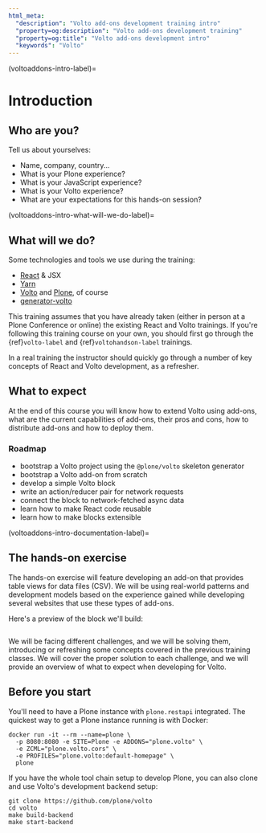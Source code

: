 ```yaml
---
html_meta:
  "description": "Volto add-ons development training intro"
  "property=og:description": "Volto add-ons development training"
  "property=og:title": "Volto add-ons development intro"
  "keywords": "Volto"
---
```


(voltoaddons-intro-label)=

# Introduction

## Who are you?

Tell us about yourselves:

- Name, company, country...
- What is your Plone experience?
- What is your JavaScript experience?
- What is your Volto experience?
- What are your expectations for this hands-on session?

(voltoaddons-intro-what-will-we-do-label)=

## What will we do?

Some technologies and tools we use during the training:

- [React] & JSX
- [Yarn]
- [Volto] and [Plone], of course
- [generator-volto]

This training assumes that you have already taken (either in person at a Plone
Conference or online) the existing React and Volto trainings. If you're
following this training course on your own, you should first go through the
{ref}`volto-label` and {ref}`voltohandson-label` trainings.

In a real training the instructor should quickly go through a number of key
concepts of React and Volto development, as a refresher.

## What to expect

At the end of this course you will know how to extend Volto using add-ons, what
are the current capabilities of add-ons, their pros and cons, how to distribute
add-ons and how to deploy them.

### Roadmap

- bootstrap a Volto project using the `@plone/volto` skeleton generator
- bootstrap a Volto add-on from scratch
- develop a simple Volto block
- write an action/reducer pair for network requests
- connect the block to network-fetched async data
- learn how to make React code reusable
- learn how to make blocks extensible

(voltoaddons-intro-documentation-label)=

## The hands-on exercise

The hands-on exercise will feature developing an add-on that provides table
views for data files (CSV). We will be using real-world patterns and
development models based on the experience gained while developing several
websites that use these types of add-ons.

Here's a preview of the block we'll build:

```{image} _static/final-block.png
```

We will be facing different challenges, and we will be solving them, introducing
or refreshing some concepts covered in the previous training classes.
We will cover the proper solution to each challenge, and we will provide an
overview of what to expect when developing for Volto.

## Before you start

You'll need to have a Plone instance with `plone.restapi` integrated. The quickest
way to get a Plone instance running is with Docker:

```shell
docker run -it --rm --name=plone \
  -p 8080:8080 -e SITE=Plone -e ADDONS="plone.volto" \
  -e ZCML="plone.volto.cors" \
  -e PROFILES="plone.volto:default-homepage" \
  plone
```

If you have the whole tool chain setup to develop Plone, you can also clone
and use Volto's development backend setup:

```shell
git clone https://github.com/plone/volto
cd volto
make build-backend
make start-backend
```

[generator-volto]: https://github.com/plone/generator-volto
[plone]: https://plone.org
[react]: https://reactjs.org/
[volto]: https://github.com/plone/volto
[yarn]: https://yarnpkg.com
